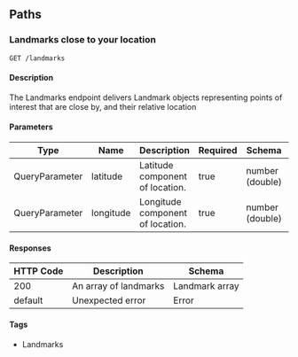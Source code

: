 ## Paths
### Landmarks close to your location
```
GET /landmarks
```

#### Description

The Landmarks endpoint delivers Landmark objects representing points of interest that are close by, and their relative location


#### Parameters
|Type|Name|Description|Required|Schema|Default|
|----|----|----|----|----|----|
|QueryParameter|latitude|Latitude component of location.|true|number (double)||
|QueryParameter|longitude|Longitude component of location.|true|number (double)||


#### Responses
|HTTP Code|Description|Schema|
|----|----|----|
|200|An array of landmarks|Landmark array|
|default|Unexpected error|Error|


#### Tags

* Landmarks

